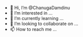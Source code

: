 - 👋 Hi, I’m @ChanugaDamdinu
- 👀 I’m interested in ...
- 🌱 I’m currently learning ...
- 💞️ I’m looking to collaborate on ...
- 📫 How to reach me ...

<!---
ChanugaDamdinu/ChanugaDamdinu is a ✨ special ✨ repository because its `README.md` (this file) appears on your GitHub profile.
You can click the Preview link to take a look at your changes.
--->
